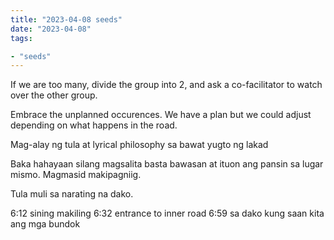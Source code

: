 ```yaml
---
title: "2023-04-08 seeds"
date: "2023-04-08"
tags:

- "seeds"
---
```


If we are too many, divide the group into 2, and ask a co-facilitator to watch over the other group.

Embrace the unplanned occurences. We have a plan but we could adjust depending on what happens in the road.

Mag-alay ng tula at lyrical philosophy sa bawat yugto ng lakad

Baka hahayaan silang magsalita basta bawasan at ituon ang pansin sa lugar mismo. Magmasid makipagniig.

Tula muli sa narating na dako.

6:12 sining makiling
6:32 entrance to inner road
6:59 sa dako kung saan kita ang mga bundok